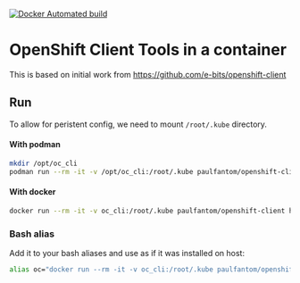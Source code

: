 [![Docker Automated build](https://img.shields.io/docker/automated/paulfantom/openshift-client.svg)](https://hub.docker.com/r/paulfantom/openshift-client/)

# OpenShift Client Tools in a container

This is based on initial work from https://github.com/e-bits/openshift-client

## Run

To allow for peristent config, we need to mount `/root/.kube` directory.

#### With podman

```sh
mkdir /opt/oc_cli
podman run --rm -it -v /opt/oc_cli:/root/.kube paulfantom/openshift-client help
```

#### With docker
```sh
docker run --rm -it -v oc_cli:/root/.kube paulfantom/openshift-client help
```

### Bash alias

Add it to your bash aliases and use as if it was installed on host:
```sh
alias oc="docker run --rm -it -v oc_cli:/root/.kube paulfantom/openshift-client"
```
